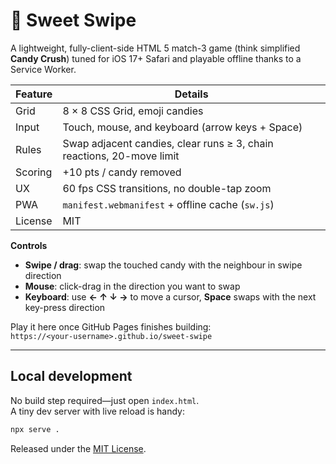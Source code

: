 # 🍭 Sweet Swipe

A lightweight, fully-client-side HTML 5 match-3 game (think simplified **Candy Crush**) tuned for iOS 17+ Safari and playable offline thanks to a Service Worker.

| Feature | Details |
|---------|---------|
| Grid    | 8 × 8 CSS Grid, emoji candies |
| Input   | Touch, mouse, and keyboard (arrow keys + Space) |
| Rules   | Swap adjacent candies, clear runs ≥ 3, chain reactions, 20-move limit |
| Scoring | +10 pts / candy removed |
| UX      | 60 fps CSS transitions, no double-tap zoom |
| PWA     | `manifest.webmanifest` + offline cache (`sw.js`) |
| License | MIT |

**Controls**

* **Swipe / drag**: swap the touched candy with the neighbour in swipe direction  
* **Mouse**: click-drag in the direction you want to swap  
* **Keyboard**: use **← ↑ ↓ →** to move a cursor, **Space** swaps with the next key-press direction  

Play it here once GitHub Pages finishes building:  
`https://<your-username>.github.io/sweet-swipe`

---

## Local development

No build step required—just open `index.html`.  
A tiny dev server with live reload is handy:

```bash
npx serve .
```
Released under the [MIT License](LICENSE).
